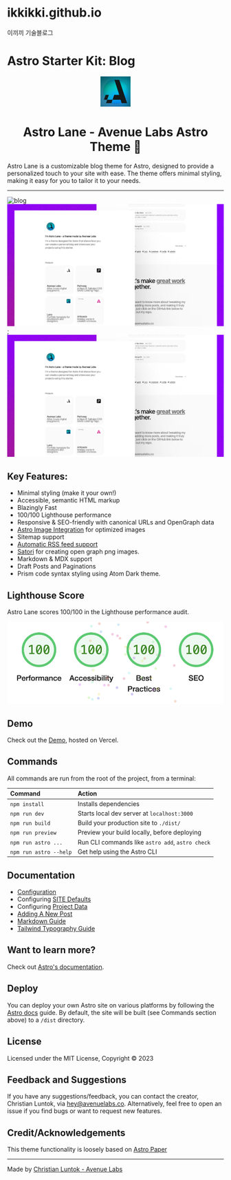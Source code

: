 # ikkikki.github.io

이끼끼 기술블로그

# Astro Starter Kit: Blog
<div align="center">
  <img alt="Astro Lane - Avenue Labs logo" src="/public/icons/avenue-icon-alt.png" width="70" />
</div>

<h1 align="center">
  Astro Lane - Avenue Labs Astro Theme 🚀
</h1>

Astro Lane is a customizable blog theme for Astro, designed to provide a personalized touch to your site with ease. The theme offers minimal styling, making it easy for you to tailor it to your needs.

<hr>

![blog](https://user-images.githubusercontent.com/4677417/186189140-4ef17aac-c3c9-4918-a8c2-ce86ba1bb394.png)
![Astro Lane Mockup](/public/images/astro-lane.png);
![Astro Lane Mockup](/public/images/astro-lane.png)

## Key Features:

-   Minimal styling (make it your own!)
-   Accessible, semantic HTML markup
-   Blazingly Fast
-   100/100 Lighthouse performance
-   Responsive & SEO-friendly with canonical URLs and OpenGraph data
-   [Astro Image Integration](https://docs.astro.build/en/guides/integrations-guide/image/) for optimized images
-   Sitemap support
-   [Automatic RSS feed support](https://docs.astro.build/en/guides/rss)
-   [Satori](https://github.com/vercel/satori) for creating open graph png images.
-   Markdown & MDX support
-   Draft Posts and Paginations
-   Prism code syntax styling using Atom Dark theme.

## Lighthouse Score

Astro Lane scores 100/100 in the Lighthouse performance audit.

![Astro Lane Lighthouse Score](/astro-lane-lighthouse-score.png)

## Demo

Check out the [Demo](https://astro-lane.avenuelabs.co/), hosted on Vercel.

## Commands

All commands are run from the root of the project, from a terminal:

| Command                | Action                                           |
| :--------------------- | :----------------------------------------------- |
| `npm install`          | Installs dependencies                            |
| `npm run dev`          | Starts local dev server at `localhost:3000`      |
| `npm run build`        | Build your production site to `./dist/`          |
| `npm run preview`      | Preview your build locally, before deploying     |
| `npm run astro ...`    | Run CLI commands like `astro add`, `astro check` |
| `npm run astro --help` | Get help using the Astro CLI                     |

## Documentation

-   [Configuration](https://www.astro-lane.avenuelabs.co/blog/how-to-configure-astro-lane)
-   Configuring [SITE Defaults](https://www.astro-lane.avenuelabs.co/blog/how-to-configure-astro-lane#configuring-site-defaults)
-   Configuring [Project Data](https://www.astro-lane.avenuelabs.co/blog/how-to-configure-astro-lane#configuring-project-data)
-   [Adding A New Post](https://www.astro-lane.avenuelabs.co/blog/adding-new-post)
-   [Markdown Guide](https://www.astro-lane.avenuelabs.co/blog/markdown-style-guide)
-   [Tailwind Typography Guide](https://www.astro-lane.avenuelabs.co/blog/tailwind-typography)

## Want to learn more?

Check out [Astro's documentation](https://docs.astro.build).

## Deploy

You can deploy your own Astro site on various platforms by following the [Astro docs](https://docs.astro.build/en/guides/deploy/) guide. By default, the site will be built (see Commands section above) to a `/dist` directory.

## License

Licensed under the MIT License, Copyright © 2023

## Feedback and Suggestions

If you have any suggestions/feedback, you can contact the creator, Christian Luntok, via [hey@avenuelabs.co](mailto:hey@avenuelabs.co). Alternatively, feel free to open an issue if you find bugs or want to request new features.

## Credit/Acknowledgements

This theme functionality is loosely based on [Astro Paper](https://github.com/satnaing/astro-paper)

---

Made by [Christian Luntok - Avenue Labs](https://avenuelabs.co/)
